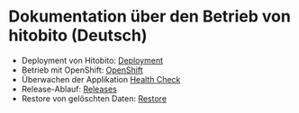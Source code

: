 # Dokumentation über den Betrieb von hitobito (Deutsch)

- Deployment von Hitobito: [Deployment](01_deployment.md)
- Betrieb mit OpenShift: [OpenShift](02_openshift.md)
- Überwachen der Applikation [Health Check](03_health_checks.md)
- Release-Ablauf: [Releases](04_releases.md)
- Restore von gelöschten Daten: [Restore](05_restore.md)
